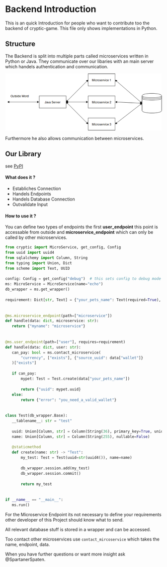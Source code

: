 # Backend Introduction

This is an quick Introduction for people who want to contribute too the backend of cryptic-game. This file only shows implementations in Python.

## Structure

The Backend is split into multiple parts called microservices written in Python or Java. They communicate over our libaries with an main server which handels authentication and communication. 

![](./img/struct.png)

Furthermore he also allows communication between microservices.

## Our Library

see [PyPI](https://pypi.org/project/cryptic-game/)

#### What does it ?

 - Establiches Connection
 - Handels Endpoints
 - Handels Database Connection
 - Outvalidate Input
 
 #### How to use it ?
 
 You can define two types of endpoints the first **user_endpoint** this point is accessable from outside and **microservice_endpoint** which can only be called by other 
 microservices.  
 
 
 ```python
from cryptic import MicroService, get_config, Config
from uuid import uuid4
from sqlalchemy import Column, String
from typing import Union, Dict
from scheme import Text, UUID

config: Config = get_config("debug")  # this sets config to debug mode
ms: MicroService = MicroService(name="echo")
db_wrapper = ms.get_wrapper()

requirement: Dict[str, Text] = {"your_pets_name": Text(required=True), "wallet": UUID()}


@ms.microservice_endpoint(path=["microservice"])
def handle(data: dict, microservice: str):
    return {"myname": "microservice"}


@ms.user_endpoint(path=["user"], requires=requirement)
def handle(data: dict, user: str):
    can_pay: bool = ms.contact_microservice(
        "currency", ["exists"], {"source_uuid": data["wallet"]}
    )["exists"]

    if can_pay:
        mypet: Test = Test.create(data["your_pets_name"])

        return {"uuid": mypet.uuid}
    else:
        return {"error": "you_need_a_valid_wallet"}


class Test(db_wrapper.Base):
    __tablename__: str = "test"

    uuid: Union[Column, str] = Column(String(36), primary_key=True, unique=True)
    name: Union[Column, str] = Column(String(255), nullable=False)

    @staticmethod
    def create(name: str) -> "Test":
        my_test: Test = Test(uuid=str(uuid4()), name=name)

        db_wrapper.session.add(my_test)
        db_wrapper.session.commit()

        return my_test


if __name__ == "__main__":
    ms.run()
```

For the Microservice Endpoint its not necessary to define your requirements other developer of this Project should know
what to send.

All relevant database stuff is stored in a wrapper and can be accessed.

Too contact other microservices use `contact_mircoservice` which takes the name, endpoint, data.

When you have further questions or want more insight ask @SpartanerSpaten.